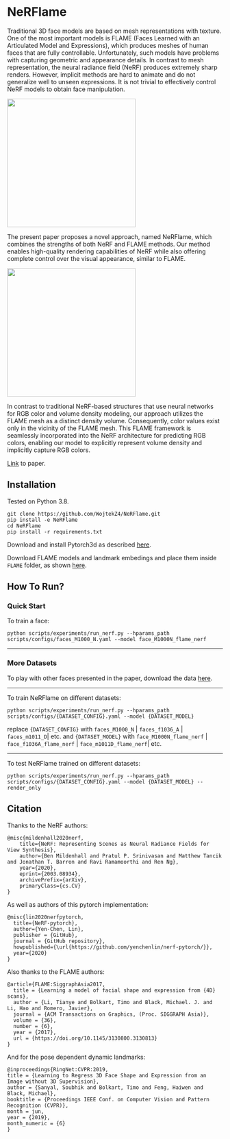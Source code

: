 # NeRFlame

Traditional 3D face models are based on mesh representations with texture. One of the most important models is FLAME (Faces Learned with an Articulated Model and Expressions), which produces meshes of human faces that are fully controllable. 
Unfortunately, such models have problems with capturing geometric and appearance details. 
In contrast to mesh representation, the neural radiance field  (NeRF) produces extremely sharp renders. However, implicit methods are hard to animate and do not generalize well to unseen expressions. It is not trivial to effectively control NeRF models to obtain face manipulation. 

<img src="https://github.com/WojtekZ4/NeRFlame/blob/main/gifs/turn1.gif" width="300" height="300">

The present paper proposes a novel approach, named NeRFlame, which combines the strengths of both NeRF and FLAME methods. Our method enables high-quality rendering capabilities of NeRF while also offering complete control over the visual appearance, similar to FLAME.

<img src="https://github.com/WojtekZ4/NeRFlame/blob/main/gifs/turn2.gif" width="300" height="300">


In contrast to traditional NeRF-based structures that use neural networks for RGB color and volume density modeling, our approach utilizes the FLAME mesh as a distinct density volume. Consequently, color values exist only in the vicinity of the FLAME mesh. This FLAME framework is seamlessly incorporated into the NeRF architecture for predicting RGB colors, enabling our model to explicitly represent volume density and implicitly capture RGB colors.

[Link](https://arxiv.org/pdf/2303.06226.pdf) to paper.

## Installation

Tested on Python 3.8.

```
git clone https://github.com/WojtekZ4/NeRFlame.git
pip install -e NeRFlame
cd NeRFlame
pip install -r requirements.txt
```

Download and install Pytorch3d as described [here](https://github.com/facebookresearch/pytorch3d/blob/main/INSTALL.md).

Download FLAME models and landmark embedings and place them inside `FLAME` folder, as shown [here](https://github.com/soubhiksanyal/FLAME_PyTorch).


## How To Run?

### Quick Start


To train a face:
```
python scripts/experiments/run_nerf.py --hparams_path scripts/configs/faces_M1000_N.yaml --model face_M1000N_flame_nerf
```

---

### More Datasets
To play with other faces presented in the paper, download the data [here](https://drive.google.com/drive/folders/1znso9vWtrkYqdMrZU1U0-X2pHJcpTXpe?usp=share_link).


---

To train NeRFlame on different datasets: 

```
python scripts/experiments/run_nerf.py --hparams_path scripts/configs/{DATASET_CONFIG}.yaml --model {DATASET_MODEL}
```

replace `{DATASET_CONFIG}` with `faces_M1000_N` | `faces_f1036_A` | `faces_m1011_D`| etc. 
and `{DATASET_MODEL}` with `face_M1000N_flame_nerf` | `face_f1036A_flame_nerf` | `face_m1011D_flame_nerf`| etc.

---

To test NeRFlame trained on different datasets: 

```
python scripts/experiments/run_nerf.py --hparams_path scripts/configs/{DATASET_CONFIG}.yaml --model {DATASET_MODEL} --render_only
```


## Citation

Thanks to the NeRF authors:
```
@misc{mildenhall2020nerf,
    title={NeRF: Representing Scenes as Neural Radiance Fields for View Synthesis},
    author={Ben Mildenhall and Pratul P. Srinivasan and Matthew Tancik and Jonathan T. Barron and Ravi Ramamoorthi and Ren Ng},
    year={2020},
    eprint={2003.08934},
    archivePrefix={arXiv},
    primaryClass={cs.CV}
}
```

As well as authors of this pytorch implementation:
```
@misc{lin2020nerfpytorch,
  title={NeRF-pytorch},
  author={Yen-Chen, Lin},
  publisher = {GitHub},
  journal = {GitHub repository},
  howpublished={\url{https://github.com/yenchenlin/nerf-pytorch/}},
  year={2020}
}
```

Also thanks to the FLAME authors:
```
@article{FLAME:SiggraphAsia2017,
  title = {Learning a model of facial shape and expression from {4D} scans},
  author = {Li, Tianye and Bolkart, Timo and Black, Michael. J. and Li, Hao and Romero, Javier},
  journal = {ACM Transactions on Graphics, (Proc. SIGGRAPH Asia)},
  volume = {36},
  number = {6},
  year = {2017},
  url = {https://doi.org/10.1145/3130800.3130813}
}
```

And for the pose dependent dynamic landmarks:
```
@inproceedings{RingNet:CVPR:2019,
title = {Learning to Regress 3D Face Shape and Expression from an Image without 3D Supervision},
author = {Sanyal, Soubhik and Bolkart, Timo and Feng, Haiwen and Black, Michael},
booktitle = {Proceedings IEEE Conf. on Computer Vision and Pattern Recognition (CVPR)},
month = jun,
year = {2019},
month_numeric = {6}
}
```







